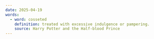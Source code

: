 ```yaml
---
date: 2025-04-19
words:
  - word: cosseted
    definition: treated with excessive indulgence or pampering.
    source: Harry Potter and the Half-blood Prince 
---
```

